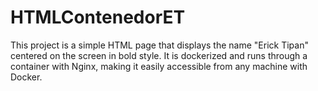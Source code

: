 # HTMLContenedorET
This project is a simple HTML page that displays the name "Erick Tipan" centered on the screen in bold style. It is dockerized and runs through a container with Nginx, making it easily accessible from any machine with Docker.
